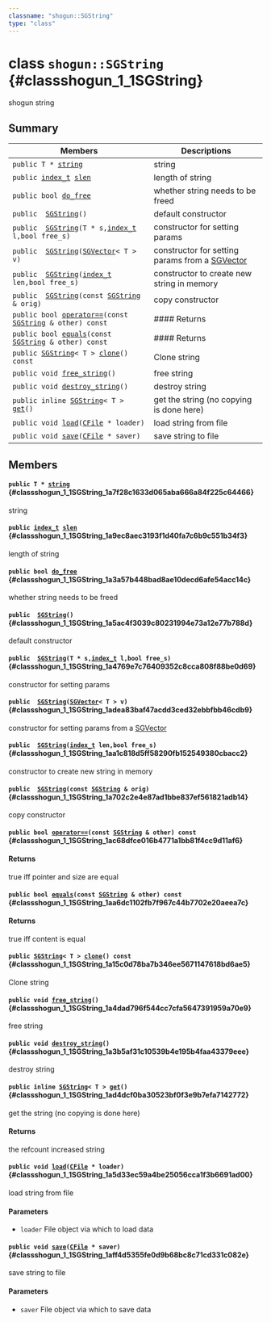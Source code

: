 ```yaml
---
classname: "shogun::SGString"
type: "class"
---
```


# class `shogun::SGString` {#classshogun_1_1SGString}

shogun string

## Summary

 Members                        | Descriptions
--------------------------------|---------------------------------------------
`public T * `[`string`](#classshogun_1_1SGString_1a7f28c1633d065aba666a84f225c64466) | string
`public `[`index_t`](#common_8h_1a6da8132ec1234c0d616142e3a246f858)` `[`slen`](#classshogun_1_1SGString_1a9ec8aec3193f1d40fa7c6b9c551b34f3) | length of string
`public bool `[`do_free`](#classshogun_1_1SGString_1a3a57b448bad8ae10decd6afe54acc14c) | whether string needs to be freed
`public  `[`SGString`](#classshogun_1_1SGString_1a5ac4f3039c80231994e73a12e77b788d)`()` | default constructor
`public  `[`SGString`](#classshogun_1_1SGString_1a4769e7c76409352c8cca808f88be0d69)`(T * s,`[`index_t`](#common_8h_1a6da8132ec1234c0d616142e3a246f858)` l,bool free_s)` | constructor for setting params
`public  `[`SGString`](#classshogun_1_1SGString_1adea83baf47acdd3ced32ebbfbb46cdb9)`(`[`SGVector`](#classshogun_1_1SGVector)`< T > v)` | constructor for setting params from a [SGVector](#classshogun_1_1SGVector)
`public  `[`SGString`](#classshogun_1_1SGString_1aa1c818d5ff58290fb152549380cbacc2)`(`[`index_t`](#common_8h_1a6da8132ec1234c0d616142e3a246f858)` len,bool free_s)` | constructor to create new string in memory
`public  `[`SGString`](#classshogun_1_1SGString_1a702c2e4e87ad1bbe837ef561821adb14)`(const `[`SGString`](#classshogun_1_1SGString)` & orig)` | copy constructor
`public bool `[`operator==`](#classshogun_1_1SGString_1ac68dfce016b4771a1bb81f4cc9d11af6)`(const `[`SGString`](#classshogun_1_1SGString)` & other) const` | #### Returns
`public bool `[`equals`](#classshogun_1_1SGString_1aa6dc1102fb7f967c44b7702e20aeea7c)`(const `[`SGString`](#classshogun_1_1SGString)` & other) const` | #### Returns
`public `[`SGString`](#classshogun_1_1SGString)`< T > `[`clone`](#classshogun_1_1SGString_1a15c0d78ba7b346ee5671147618bd6ae5)`() const` | Clone string
`public void `[`free_string`](#classshogun_1_1SGString_1a4dad796f544cc7cfa5647391959a70e9)`()` | free string
`public void `[`destroy_string`](#classshogun_1_1SGString_1a3b5af31c10539b4e195b4faa43379eee)`()` | destroy string
`public inline `[`SGString`](#classshogun_1_1SGString)`< T > `[`get`](#classshogun_1_1SGString_1ad4dcf0ba30523bf0f3e9b7efa7142772)`()` | get the string (no copying is done here)
`public void `[`load`](#classshogun_1_1SGString_1a5d33ec59a4be25056cca1f3b6691ad00)`(`[`CFile`](#classshogun_1_1CFile)` * loader)` | load string from file
`public void `[`save`](#classshogun_1_1SGString_1aff4d5355fe0d9b68bc8c71cd331c082e)`(`[`CFile`](#classshogun_1_1CFile)` * saver)` | save string to file

## Members

#### `public T * `[`string`](#classshogun_1_1SGString_1a7f28c1633d065aba666a84f225c64466) {#classshogun_1_1SGString_1a7f28c1633d065aba666a84f225c64466}

string

#### `public `[`index_t`](#common_8h_1a6da8132ec1234c0d616142e3a246f858)` `[`slen`](#classshogun_1_1SGString_1a9ec8aec3193f1d40fa7c6b9c551b34f3) {#classshogun_1_1SGString_1a9ec8aec3193f1d40fa7c6b9c551b34f3}

length of string

#### `public bool `[`do_free`](#classshogun_1_1SGString_1a3a57b448bad8ae10decd6afe54acc14c) {#classshogun_1_1SGString_1a3a57b448bad8ae10decd6afe54acc14c}

whether string needs to be freed

#### `public  `[`SGString`](#classshogun_1_1SGString_1a5ac4f3039c80231994e73a12e77b788d)`()` {#classshogun_1_1SGString_1a5ac4f3039c80231994e73a12e77b788d}

default constructor

#### `public  `[`SGString`](#classshogun_1_1SGString_1a4769e7c76409352c8cca808f88be0d69)`(T * s,`[`index_t`](#common_8h_1a6da8132ec1234c0d616142e3a246f858)` l,bool free_s)` {#classshogun_1_1SGString_1a4769e7c76409352c8cca808f88be0d69}

constructor for setting params

#### `public  `[`SGString`](#classshogun_1_1SGString_1adea83baf47acdd3ced32ebbfbb46cdb9)`(`[`SGVector`](#classshogun_1_1SGVector)`< T > v)` {#classshogun_1_1SGString_1adea83baf47acdd3ced32ebbfbb46cdb9}

constructor for setting params from a [SGVector](#classshogun_1_1SGVector)

#### `public  `[`SGString`](#classshogun_1_1SGString_1aa1c818d5ff58290fb152549380cbacc2)`(`[`index_t`](#common_8h_1a6da8132ec1234c0d616142e3a246f858)` len,bool free_s)` {#classshogun_1_1SGString_1aa1c818d5ff58290fb152549380cbacc2}

constructor to create new string in memory

#### `public  `[`SGString`](#classshogun_1_1SGString_1a702c2e4e87ad1bbe837ef561821adb14)`(const `[`SGString`](#classshogun_1_1SGString)` & orig)` {#classshogun_1_1SGString_1a702c2e4e87ad1bbe837ef561821adb14}

copy constructor

#### `public bool `[`operator==`](#classshogun_1_1SGString_1ac68dfce016b4771a1bb81f4cc9d11af6)`(const `[`SGString`](#classshogun_1_1SGString)` & other) const` {#classshogun_1_1SGString_1ac68dfce016b4771a1bb81f4cc9d11af6}

#### Returns
true iff pointer and size are equal

#### `public bool `[`equals`](#classshogun_1_1SGString_1aa6dc1102fb7f967c44b7702e20aeea7c)`(const `[`SGString`](#classshogun_1_1SGString)` & other) const` {#classshogun_1_1SGString_1aa6dc1102fb7f967c44b7702e20aeea7c}

#### Returns
true iff content is equal

#### `public `[`SGString`](#classshogun_1_1SGString)`< T > `[`clone`](#classshogun_1_1SGString_1a15c0d78ba7b346ee5671147618bd6ae5)`() const` {#classshogun_1_1SGString_1a15c0d78ba7b346ee5671147618bd6ae5}

Clone string

#### `public void `[`free_string`](#classshogun_1_1SGString_1a4dad796f544cc7cfa5647391959a70e9)`()` {#classshogun_1_1SGString_1a4dad796f544cc7cfa5647391959a70e9}

free string

#### `public void `[`destroy_string`](#classshogun_1_1SGString_1a3b5af31c10539b4e195b4faa43379eee)`()` {#classshogun_1_1SGString_1a3b5af31c10539b4e195b4faa43379eee}

destroy string

#### `public inline `[`SGString`](#classshogun_1_1SGString)`< T > `[`get`](#classshogun_1_1SGString_1ad4dcf0ba30523bf0f3e9b7efa7142772)`()` {#classshogun_1_1SGString_1ad4dcf0ba30523bf0f3e9b7efa7142772}

get the string (no copying is done here)

#### Returns
the refcount increased string

#### `public void `[`load`](#classshogun_1_1SGString_1a5d33ec59a4be25056cca1f3b6691ad00)`(`[`CFile`](#classshogun_1_1CFile)` * loader)` {#classshogun_1_1SGString_1a5d33ec59a4be25056cca1f3b6691ad00}

load string from file

#### Parameters
* `loader` File object via which to load data

#### `public void `[`save`](#classshogun_1_1SGString_1aff4d5355fe0d9b68bc8c71cd331c082e)`(`[`CFile`](#classshogun_1_1CFile)` * saver)` {#classshogun_1_1SGString_1aff4d5355fe0d9b68bc8c71cd331c082e}

save string to file

#### Parameters
* `saver` File object via which to save data

